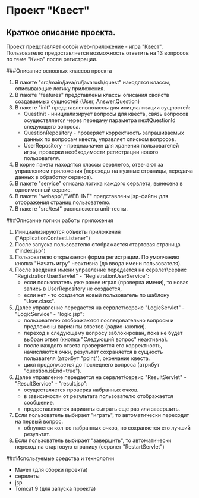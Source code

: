 # Проект "Квест"

## Краткое описание проекта.
Проект представляет собой web-приложение - игра "Квест".
Пользователю предоставляется возможность ответить на 13 вопросов по теме "Кино" после регистрации.

###Описание основных классов проекта

1. В пакете "src/main/java/ru/javarush/quest" находятся классы, описывающие логику приложения.
2. В пакете "features" представлены классы описания свойств создаваемых сущностей (User, Answer,Question)
3. В пакете "init" представлены классы для инициализации сущностей: 
   - QuestInit - инициализирует вопросы для квеста, связь вопросов осуществляется через передачу параметра nextQuestionId следующего вопроса.
   - QuestionRepository - проверяет корректность запрашиваемых данных по вопросам квеста, управляет списком вопросов.
   - UserRepository - предназначен для хранения пользователей игры, проверки необходимости регистрации нового пользователя.
4. В корне пакета находятся классы сервлетов, отвечают за управлением приложения (переходы на нужные страницы, передача данных в обработку сервиса).
5. В пакете "service" описана логика каждого сервлета, вынесена в одноименный сервис.
6. В пакете "webapp"/"WEB-INF" представлены jsp-файлы для отображения страниц пользователю.
7. В пакете "src/test" расположены unit-тесты.

###Описание логики работы приложения
1. Инициализируются объекты приложения ("ApplicationContestListener")
2. После запуска пользователю отображается стартовая страница ("index.jsp")
3. Пользователю открывается форма регистрации. По умолчанию кнопка "Начать игру" неактивна (до ввода имени пользователя).
4. После введения имени управление передается на сервлет\сервис "RegistrationUserServlet" - "RegistrationUserService":
    - если пользователь уже ранее играл (проверка имени), то новая запись в UserRepository не создается,
    - если нет - то создается новый пользователь по шаблону "User.class".
5. Далее управление передается на сервлет\сервис "LogicServlet" - "LogicService" - "logic.jsp":
    - пользователю отображаются последовательно вопросы и предложены варианты ответов (радио-кнопки).
    - переход к следующему вопросу заблокирован, пока не будет выбран ответ (кнопка "Следующий вопрос" неактивна).
    - после каждого ответа проверяется его корректность, начисляются очки, результат сохраняется в сущность пользвателя (атрибут "point"), окончание квеста.
    - цикл продолжается до последнего вопроса (атрибут "question.isEnd=true").
6. Далее управление передается на сервлет\сервис "ResultServlet" - "ResultService" - "result.jsp":
    - осуществляется проверка набранных очков.
    - в зависимости от результата пользователю отображается сообщение.
    - предоставляются варианты сыграть еще раз или завершить.
7. Если пользователь выбирает "играть", то автоматически переходит на первый вопрос.
   - обнуляется кол-во набранных очков, но сохраняется его лучший результат.
8. Если пользователь выбирает "завершить", то автоматически переход на стартовую страницу (сервлет "RestartServlet")

###Используемые средства и технологии
- Maven (для сборки проекта)
- сервлеты
- jsp
- Tomcat 9 (для запуска проекта)

